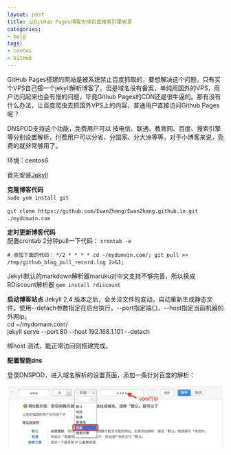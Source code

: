 ```yaml
---
layout: post
title: 让GitHub Pages博客支持百度搜索引擎收录
categories:
- bolg
tags:
- centos
- GitHub
---
```



GitHub Pages搭建的网站是被系统禁止百度抓取的，要想解决这个问题，只有买个VPS自己撘一个jekyll解析博客了。但是域名没有备案，单纯用国外的VPS，用户访问起来也会有慢的问题，毕竟Github Pages的CDN还是很牛逼的。那有没有什么办法，让百度爬虫去抓国外VPS上的内容，普通用户直接访问Github Pages呢？

DNSPOD支持这个功能，免费用户可以 按电信、联通、教育网、百度、搜索引擎等分别设置解析，付费用户可以分省、分国家、分大洲等等。对于小博客来说，免费的就非常够用了。

环境：centos6

首先安装[Jekyll](http://www.ewanzhang.com/2015/07/Set-up/)  

**克隆博客代码**  
`sudo yum install git`

`git clone https://github.com/EwanZhang/EwanZhang.github.io.git ./mydomain.com`

**定时更新博客代码**  
配置crontab 2分钟pull一下代码：
`crontab -e `

`# 添加下面的代码：`
`*/2 * * * * cd ~/mydomain.com/; git pull >> /tmp/github_blog_pull_record.log 2>&1;`

Jekyll默认的markdown解析器maruku对中文支持不够完善，所以换成RDiscount解析器
`gem install rdiscount`

**启动博客站点**
Jekyll 2.4 版本之后，会关注文件的变动，自动重新生成静态文件。使用--detach参数指定在后台执行，--port指定端口，--host指定当前机器的外网ip。  
cd ~/mydomain.com/  
jekyll serve --port 80 --host 192.168.1.101 --detach

绑host 测试，能正常访问则搭建完成。

**配置智能dns**

登录DNSPOD，进入域名解析的设置页面，添加一条针对百度的解析：

![](/media/pic2015/2015-07-01-1.jpg)
